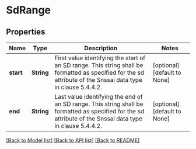 # SdRange

## Properties
Name | Type | Description | Notes
------------ | ------------- | ------------- | -------------
**start** | **String** | First value identifying the start of an SD range. This string shall be formatted as specified for the sd attribute of the Snssai data type in clause 5.4.4.2.  | [optional] [default to None]
**end** | **String** | Last value identifying the end of an SD range. This string shall be formatted as specified for the sd attribute of the Snssai data type in clause 5.4.4.2.  | [optional] [default to None]

[[Back to Model list]](../README.md#documentation-for-models) [[Back to API list]](../README.md#documentation-for-api-endpoints) [[Back to README]](../README.md)


